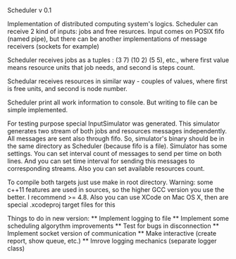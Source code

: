 Scheduler v 0.1

Implementation of distributed computing system's logics.
Scheduler can receive 2 kind of inputs: jobs and free resurces.
Input comes on POSIX fifo (named pipe), but there can be another implementations of message receivers (sockets for example)

Scheduler receives jobs as a tuples : (3 7) (10 2) (5 5), etc., where first value means resource units that job needs, and second is
steps count.

Schedular receives resources in similar way  - couples of values, where first is free units, and second is node number.

Scheduler print all work information to console. But writing to file can be simple implemented.

For testing purpose special InputSimulator was generated.
This simulator generates two stream of both jobs and resources messages independently.
All messages are sent also through fifo. So, simulator's binary should be in the same directory as Scheduler (because fifo is a file).
Simulator has some settings. You can set interval count of messages to send per time on both lines. 
And you can set time interval for sending this messages to corresponding streams.
Also you can set available resources count.

To compile both targets just use make in root directory.
Warning: some c++11 features are used in sources, so the higher GCC version you use the better. I recommend >= 4.8.
Also you can use XCode on Mac OS X, then are special .xcodeproj target files for this

Things to do in new version:
**	Implement logging to file
**	Implement some scheduling algorythm improvements
**	Test for bugs in disconnection
**	Implement socket version of communication
**	Make interactive (create report, show queue, etc.)
**	Imrove logging mechanics (separate logger class)


